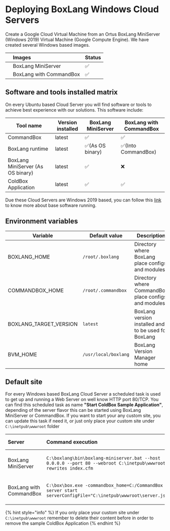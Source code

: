 # Deploying BoxLang Windows Cloud Servers

Create a Google Cloud Virtual Machine from an Ortus BoxLang MiniServer \(Windows 2019\) Virtual Machine \(Google Compute Engine\).  We have created several Windows based images.

|  | Images | Status |
| :--- | :--- | :--- |
|  | BoxLang MiniServer | :white_check_mark: |
|  | BoxLang with CommandBox | :white_check_mark: |

## Software and tools installed matrix

On every Ubuntu based Cloud Server you will find software or tools to achieve best experience with our solutions. This software include:

|**Tool name**|**Version installed**|**BoxLang MiniServer**|**BoxLang with CommandBox**|
|-------------|---------------------|------------------------------|---------------------------|
|CommandBox   |latest| :white_check_mark:           | :white_check_mark:        |
|BoxLang runtime|latest|:white_check_mark:(As OS binary)|:white_check_mark:(Into CommandBox)|
|BoxLang MiniServer (As OS binary)|latest|:white_check_mark:|:x:|
|ColdBox Application|latest|:white_check_mark:|:white_check_mark:|

Due these Cloud Servers are Windows 2019 based, you can follow this [link](https://cloud.google.com/compute/docs/images/os-details#windows_server) to know more about base software running.

## Environment variables

|**Variable**|**Default value**|**Description**|
|-------------|-----------------|--------------|
|BOXLANG_HOME|`/root/.boxlang`|Directory where BoxLang place configs and modules|
|COMMANDBOX_HOME|`/root/.commandbox`|Directory where CommandBox place configs and modules|
|BOXLANG_TARGET_VERSION|`latest`|BoxLang version installed and to be used for BoxLang|
|BVM_HOME| `/usr/local/boxlang`|BoxLang Version Manager home|

## Default site
For every Windows based BoxLang Cloud Server a scheduled task is used to get up and running a Web Server on well know HTTP port 80/TCP. You can find this scheduled task as name **"Start ColdBox Sample Application"**, depending of the server flavor this can be started using BoxLang MiniServer or CommandBox. If you want to start your any custom site, you can update this task if need it, or just only place your custom site under `C:\inetpub\wwwroot` folder

|Server|Command execution|Scheduled task name|
|:-----|:----------------|:------------------|
|BoxLang MiniServer|`C:\boxlang\bin\boxlang-miniserver.bat --host 0.0.0.0 --port 80 --webroot C:\inetpub\wwwroot --rewrites index.cfm`|Start ColdBox Sample Application|
|BoxLang with CommandBox|`C:\box\box.exe -commandbox_home=C:/CommandBox server start serverConfigFile="C:\inetpub\wwwroot\server.json"`|Start ColdBox Sample Application|

{% hint style="info" %}
If you only place your custom site under `C:\inetpub\wwwroot` remember to delete their content before in order to remove the sample ColdBox Application
{% endhint %}
